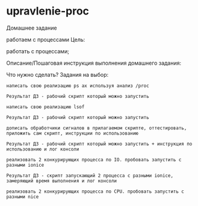 # upravlenie-proc
Домашнее задание

работаем с процессами
Цель:

работать с процессами;

Описание/Пошаговая инструкция выполнения домашнего задания:

Что нужно сделать?
Задания на выбор:

    написать свою реализацию ps ax используя анализ /proc

    Результат ДЗ - рабочий скрипт который можно запустить

    написать свою реализацию lsof

    Результат ДЗ - рабочий скрипт который можно запустить

    дописать обработчики сигналов в прилагаемом скрипте, оттестировать, приложить сам скрипт, инструкции по использованию

    Результат ДЗ - рабочий скрипт который можно запустить + инструкция по использованию и лог консоли

    реализовать 2 конкурирующих процесса по IO. пробовать запустить с разными ionice

    Результат ДЗ - скрипт запускающий 2 процесса с разными ionice, замеряющий время выполнения и лог консоли

    реализовать 2 конкурирующих процесса по CPU. пробовать запустить с разными nice
